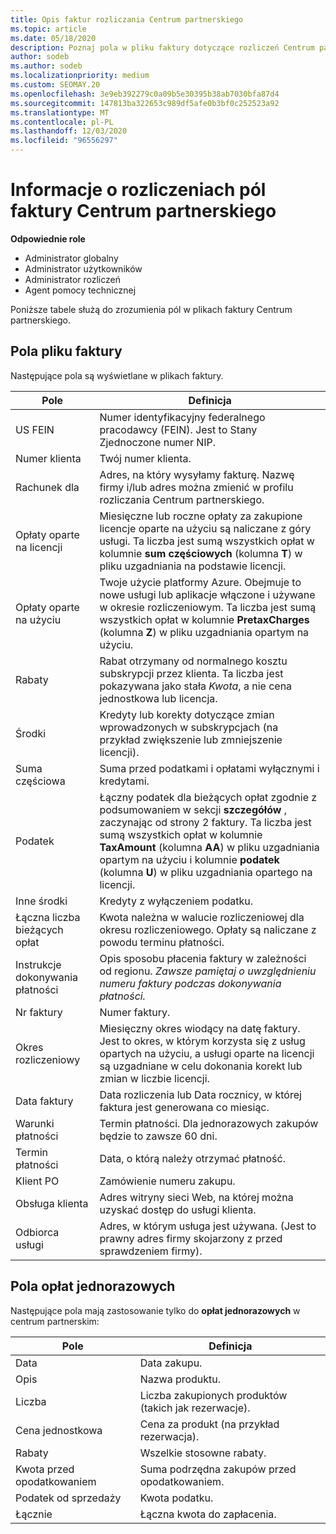 ```yaml
---
title: Opis faktur rozliczania Centrum partnerskiego
ms.topic: article
ms.date: 05/18/2020
description: Poznaj pola w pliku faktury dotyczące rozliczeń Centrum partnerskiego. Uwzględniono pola i definicje dla wszystkich pól faktury i pól o jednorazowej opłacie.
author: sodeb
ms.author: sodeb
ms.localizationpriority: medium
ms.custom: SEOMAY.20
ms.openlocfilehash: 3e9eb392279c0a09b5e30395b38ab7030bfa87d4
ms.sourcegitcommit: 147813ba322653c989df5afe0b3bf0c252523a92
ms.translationtype: MT
ms.contentlocale: pl-PL
ms.lasthandoff: 12/03/2020
ms.locfileid: "96556297"
---
```

# <a name="understand-partner-center-billing-invoice-fields"></a>Informacje o rozliczeniach pól faktury Centrum partnerskiego

**Odpowiednie role**

- Administrator globalny
- Administrator użytkowników
- Administrator rozliczeń
- Agent pomocy technicznej

Poniższe tabele służą do zrozumienia pól w plikach faktury Centrum partnerskiego.

## <a name="invoice-file-fields"></a>Pola pliku faktury

Następujące pola są wyświetlane w plikach faktury.

| Pole | Definicja |
| ----- | ---------- |
| US FEIN | Numer identyfikacyjny federalnego pracodawcy (FEIN). Jest to Stany Zjednoczone numer NIP. |
| Numer klienta | Twój numer klienta. |
| Rachunek dla | Adres, na który wysyłamy fakturę. Nazwę firmy i/lub adres można zmienić w profilu rozliczania Centrum partnerskiego. |
| Opłaty oparte na licencji | Miesięczne lub roczne opłaty za zakupione licencje oparte na użyciu są naliczane z góry usługi. Ta liczba jest sumą wszystkich opłat w kolumnie **sum częściowych** (kolumna **T**) w pliku uzgadniania na podstawie licencji. |
| Opłaty oparte na użyciu | Twoje użycie platformy Azure. Obejmuje to nowe usługi lub aplikacje włączone i używane w okresie rozliczeniowym. Ta liczba jest sumą wszystkich opłat w kolumnie **PretaxCharges** (kolumna **Z**) w pliku uzgadniania opartym na użyciu. |
| Rabaty | Rabat otrzymany od normalnego kosztu subskrypcji przez klienta. Ta liczba jest pokazywana jako stała *Kwota*, a nie cena jednostkowa lub licencja. |
| Środki | Kredyty lub korekty dotyczące zmian wprowadzonych w subskrypcjach (na przykład zwiększenie lub zmniejszenie licencji). |
| Suma częściowa | Suma przed podatkami i opłatami wyłącznymi i kredytami. |
| Podatek | Łączny podatek dla bieżących opłat zgodnie z podsumowaniem w sekcji **szczegółów** , zaczynając od strony 2 faktury. Ta liczba jest sumą wszystkich opłat w kolumnie **TaxAmount** (kolumna **AA**) w pliku uzgadniania opartym na użyciu i kolumnie **podatek** (kolumna **U**) w pliku uzgadniania opartego na licencji. |
| Inne środki | Kredyty z wyłączeniem podatku. |
| Łączna liczba bieżących opłat | Kwota należna w walucie rozliczeniowej dla okresu rozliczeniowego. Opłaty są naliczane z powodu terminu płatności. |
| Instrukcje dokonywania płatności | Opis sposobu płacenia faktury w zależności od regionu. *Zawsze pamiętaj o uwzględnieniu numeru faktury podczas dokonywania płatności.* |
| Nr faktury | Numer faktury. |
| Okres rozliczeniowy | Miesięczny okres wiodący na datę faktury. Jest to okres, w którym korzysta się z usług opartych na użyciu, a usługi oparte na licencji są uzgadniane w celu dokonania korekt lub zmian w liczbie licencji. |
| Data faktury | Data rozliczenia lub Data rocznicy, w której faktura jest generowana co miesiąc. |
| Warunki płatności | Termin płatności. Dla jednorazowych zakupów będzie to zawsze 60 dni. |
| Termin płatności | Data, o którą należy otrzymać płatność. |
| Klient PO | Zamówienie numeru zakupu. |
| Obsługa klienta | Adres witryny sieci Web, na której można uzyskać dostęp do usługi klienta. |
| Odbiorca usługi | Adres, w którym usługa jest używana. (Jest to prawny adres firmy skojarzony z przed sprawdzeniem firmy). |

## <a name="one-time-charges-fields"></a>Pola opłat jednorazowych

Następujące pola mają zastosowanie tylko do **opłat jednorazowych** w centrum partnerskim:

| Pole | Definicja |
| ----- | ---------- |
| Data | Data zakupu. |
| Opis | Nazwa produktu. |
| Liczba | Liczba zakupionych produktów (takich jak rezerwacje). |
| Cena jednostkowa | Cena za produkt (na przykład rezerwacja). |
| Rabaty | Wszelkie stosowne rabaty. |
| Kwota przed opodatkowaniem | Suma podrzędna zakupów przed opodatkowaniem. |
| Podatek od sprzedaży | Kwota podatku. |
| Łącznie | Łączna kwota do zapłacenia. |

